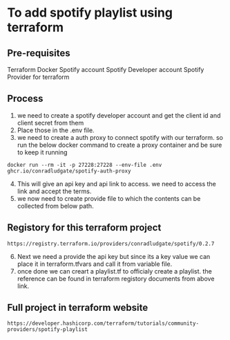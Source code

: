 # To add spotify playlist using terraform

## Pre-requisites
Terraform
Docker
Spotify account
Spotify Developer account
Spotify Provider for terraform


## Process
1. we need to create a spotify developer account and get the client id and client secret from them
2. Place those in the .env file.
3. we need to create a auth proxy to connect spotify with our terraform. so run the below docker command to create a proxy container and be sure to keep it running
~~~
docker run --rm -it -p 27228:27228 --env-file .env ghcr.io/conradludgate/spotify-auth-proxy
~~~
4. This will give an api key and api link to access. we need to access the link and accept the terms.
5. we now need to create provide file to which the contents can be collected from below path.
## Registory for this terraform project
~~~
https://registry.terraform.io/providers/conradludgate/spotify/0.2.7
~~~
6. Next we need a provide the api key but since its a key value we can place it in terraform.tfvars and call it from variable file.
7. once done we can creart a playlist.tf to officialy create a playlist. the reference can be found in terraform registory documents from above link.


## Full project in terraform website
~~~
https://developer.hashicorp.com/terraform/tutorials/community-providers/spotify-playlist
~~~

